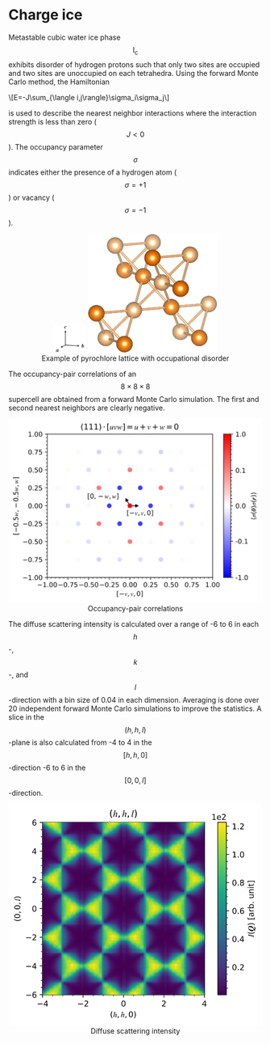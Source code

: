 # **Charge ice**

Metastable cubic water ice phase $$\mathrm{I_c}$$ exhibits disorder of hydrogen protons such that only two sites are occupied and two sites are unoccupied on each tetrahedra. Using the forward Monte Carlo method, the Hamiltonian

\\[E=-J\sum_{\langle i,j\rangle}\sigma_i\sigma_j\\]

is used to describe the nearest neighbor interactions where the interaction strength is less than zero ($$J<0$$). The occupancy parameter $$\sigma$$ indicates either the presence of a hydrogen atom ($$\sigma=+1$$) or vacancy ($$\sigma=-1$$).

<p align="center">
<img src="standard-cubic.svg" alt="Standard-cubic" width="64" style="vertical-align:bottom">
<img src="pyrochlore-occ.png" alt="Pyrochlore-occupational" width="256">
<br />
Example of pyrochlore lattice with occupational disorder
</p>

The occupancy-pair correlations of an $$8\times8\times8$$ supercell are obtained from a forward Monte Carlo simulation. The first and second nearest neighbors are clearly negative.

<p align="center">
<img src="pyrochlore-occupancy-correlations.svg" alt="Pyrochlore-occupancy correlations" width="512">
<br />
Occupancy-pair correlations
</p>

The diffuse scattering intensity is calculated over a range of -6 to 6 in each $$h$$-, $$k$$-, and $$l$$-direction with a bin size of 0.04 in each dimension. Averaging is done over 20 independent forward Monte Carlo simulations to improve the statistics. A slice in the $$(h,h,l)$$-plane is also calculated from -4 to 4 in the $$[h,h,0]$$-direction -6 to 6 in the $$[0,0,l]$$-direction.

<p align="center">
<img src="pyrochlore-intensity-occ.svg" alt="Pyrochlore-occupancy intensity" width="512">
<br />
Diffuse scattering intensity
</p>

